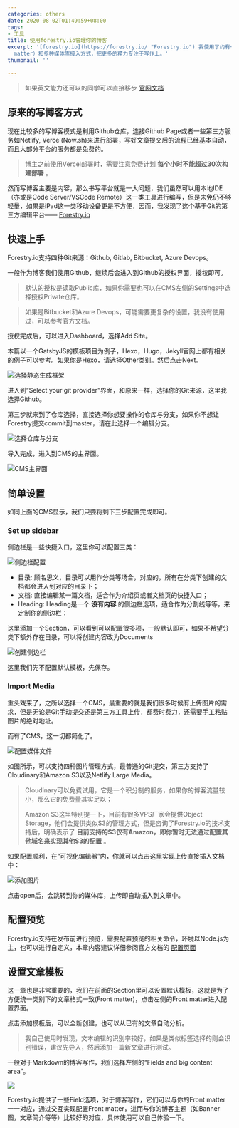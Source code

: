 ```yaml
---
categories: others
date: 2020-08-02T01:49:59+08:00
tags:
- 工具
title: 使用forestry.io管理你的博客
excerpt: '[forestry.io](https://forestry.io/ "Forestry.io") 我使用了约有一年的时间，整体体验下来非常不错，对于书写博客这种轻量化的需求基本可以全面满足，利用模板（Front
  matter）和多种媒体库接入方式，把更多的精力专注于写作上。'
thumbnail: ''

---
```

> 如果英文能力还可以的同学可以直接移步 [官网文档](https://forestry.io/docs/welcome/)

## 原来的写博客方式

现在比较多的写博客模式是利用Github仓库，连接Github Page或者一些第三方服务如Netlify, Vercel(Now.sh)来进行部署，写好文章提交后的流程已经基本自动，而且大部分平台的服务都是免费的。

> 博主之前使用Vercel部署时，需要注意免费计划 **每个小时不能超过30次构建部署** 。

然而写博客主要是内容，那么书写平台就是一大问题，我们虽然可以用本地IDE（亦或是Code Server/VSCode Remote）这一类工具进行编写，但是未免仍不够轻量，如果是iPad这一类移动设备更是不方便，因而，我发现了这个基于Git的第三方编辑平台—— [Forestry.io](https://forestry.io)

## 快速上手

Forestry.io支持四种Git来源：Github, Gitlab, Bitbucket, Azure Devops。

一般作为博客我们使用Github，继续后会进入到Github的授权界面，授权即可。

> 默认的授权是读取Public库，如果你需要也可以在CMS左侧的Settings中选择授权Private仓库。

> 如果是Bitbucket和Azure Devops，可能需要更复杂的设置，我没有使用过，可以参考官方文档。

授权完成后，可以进入Dashboard，选择Add Site。

本篇以一个GatsbyJS的模板项目为例子，Hexo，Hugo，Jekyll官网上都有相关的例子可以参考。如果你是Hexo，请选择Other类别。然后点击Next。

![选择静态生成框架](https://x.arcto.xyz/ACvJrn/forestry-step1.png)

进入到“Select your git provider”界面，和原来一样，选择你的Git来源，这里我选择Github。

第三步就来到了仓库选择，直接选择你想要操作的仓库与分支，如果你不想让Forestry提交commit到master，请在此选择一个编辑分支。

![选择仓库与分支](https://x.arcto.xyz/px985W/forestry-step3.png)

导入完成，进入到CMS的主界面。

![CMS主界面](https://x.arcto.xyz/mrnxZc/forestry-step4.png)

## 简单设置

如同上面的CMS显示，我们只要将剩下三步配置完成即可。

### Set up sidebar

侧边栏是一些快捷入口，这里你可以配置三类：

![侧边栏配置](https://x.arcto.xyz/DzKWqf/forestry-setting1.png)

* 目录: 顾名思义，目录可以用作分类等场合，对应的，所有在分类下创建的文档都会进入到对应的目录下；
* 文档: 直接编辑某一篇文档，适合作为介绍页或者文档页的快捷入口；
* Heading: Heading是一个 **没有内容** 的侧边栏选项，适合作为分割线等等，来定制你的侧边栏；

这里添加一个Section，可以看到可以配置很多项，一般默认即可，如果不希望分类下额外存在目录，可以将创建内容改为Documents

![创建侧边栏](https://x.arcto.xyz/KEXWaw/forestry-setting2.png)

这里我们先不配置默认模板，先保存。

### Import Media

重头戏来了，之所以选择一个CMS，最重要的就是我们很多时候有上传图片的需求，但是无论是Git手动提交还是第三方工具上传，都费时费力，还需要手工粘贴图片的绝对地址。

而有了CMS，这一切都简化了。

![](https://x.arcto.xyz/ks36HG/forestry-setting3.png "配置媒体文件")

如图所示，可以支持四种图片管理方式，最普通的Git提交，第三方支持了Cloudinary和Amazon S3以及Netlify Large Media。

> Cloudinary可以免费试用，它是一个积分制的服务，如果你的博客流量较小，那么它的免费量其实足以；
>
> Amazon S3这里特别提一下，目前有很多VPS厂家会提供Object Storage，他们会提供类似S3的管理方式，但是咨询了Forestry.io的技术支持后，明确表示了 **目前支持的S3仅有Amazon，即你暂时无法通过配置其他域名来实现其他S3的配置** 。

如果配置顺利，在“可视化编辑器”内，你就可以点击这里实现上传直接插入文档中：

![](https://x.arcto.xyz/JatvkA/forestry-setting4.png "添加图片")

点击open后，会跳转到你的媒体库，上传即自动插入到文章中。

## 配置预览

Forestry.io支持在发布前进行预览，需要配置预览的相关命令，环境以Node.js为主，也可以进行自定义，本章内容建议详细参阅官方文档的 [配置页面](https://forestry.io/docs/previews/instant-previews/)

## 设置文章模板

这一章也是非常重要的，我们在前面的Section里可以设置默认模板，这就是为了方便统一类别下的文章格式一致(Front matter)，点击左侧的Front matter进入配置界面。

点击添加模板后，可以全新创建，也可以从已有的文章自动分析。

> 我自己使用时发现，文本编辑的识别率较好，如果是类似标签选择的则会识别错误，建议先导入，然后添加一篇新文章进行测试。

一般对于Markdown的博客写作，我们选择左侧的“Fields and big content area”。

![](https://x.arcto.xyz/Z721sM/forestry-setting5.png)

Forestry.io提供了一些Field选项，对于博客写作，它们可以与你的Front matter一一对应，通过交互实现配置Front matter，进而与你的博客主题（如Banner图，文章简介等等）比较好的对应，具体使用可以自己体验一下。